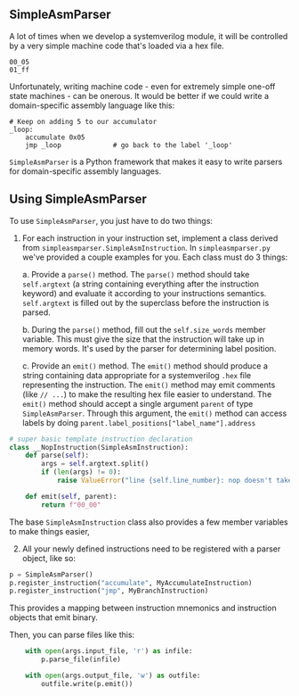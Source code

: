 ## SimpleAsmParser

A lot of times when we develop a systemverilog module, it will be controlled by a very simple
machine code that's loaded via a hex file.

```
00_05
01_ff
```

Unfortunately, writing machine code - even for extremely simple one-off state machines - can be onerous. It would be better if we could write a domain-specific assembly language like this:

```assembly
# Keep on adding 5 to our accumulator
_loop:
    accumulate 0x05
    jmp _loop             # go back to the label '_loop'
```

`SimpleAsmParser` is a Python framework that makes it easy to write parsers for domain-specific assembly languages.

## Using SimpleAsmParser

To use `SimpleAsmParser`, you just have to do two things:

1. For each instruction in your instruction set, implement a class derived from `simpleasmparser.SimpleAsmInstruction`. In `simpleasmparser.py` we've provided a couple examples for you. Each class must do 3 things:

    a. Provide a `parse()` method. The `parse()` method should take `self.argtext` (a string containing everything after the instruction keyword) and evaluate it according to your instructions semantics. `self.argtext` is filled out by the superclass before the instruction is parsed.

    b. During the `parse()` method, fill out the `self.size_words` member variable. This must give the size that the instruction will take up in memory words. It's used by the parser for determining label position.

    c. Provide an `emit()` method. The `emit()` method should produce a string containing data appropriate for a systemverilog `.hex` file representing the instruction. The `emit()` method may emit comments (like `// ...`) to make the resulting hex file easier to understand.
    The `emit()` method should accept a single argument `parent` of type `SimpleAsmParser`. Through this argument, the `emit()` method can access labels by doing `parent.label_positions["label_name"].address`

```python
# super basic template instruction declaration
class __NopInstruction(SimpleAsmInstruction):
    def parse(self):
        args = self.argtext.split()
        if (len(args) != 0):
            raise ValueError("line {self.line_number}: nop doesn't take any args")

    def emit(self, parent):
        return f"00_00"
```

The base `SimpleAsmInstruction` class also provides a few member variables to make things easier,

2. All your newly defined instructions need to be registered with a parser object, like so:
```python
p = SimpleAsmParser()
p.register_instruction("accumulate", MyAccumulateInstruction)
p.register_instruction("jmp", MyBranchInstruction)
```
This provides a mapping between instruction mnemonics and instruction objects that emit binary.

Then, you can parse files like this:
```python
    with open(args.input_file, 'r') as infile:
        p.parse_file(infile)

    with open(args.output_file, 'w') as outfile:
        outfile.write(p.emit())
```
